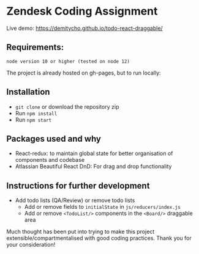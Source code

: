 # Zendesk Coding Assignment

Live demo: https://demitycho.github.io/todo-react-draggable/

## Requirements: 
`node version 10 or higher (tested on node 12)`

The project is already hosted on gh-pages, but to run locally: 

## Installation
- `git clone` or download the repository zip
- Run `npm install`
- Run `npm start`

## Packages used and why
- React-redux: to maintain global state for better organisation of components and codebase
- Atlassian Beautiful React DnD: For drag and drop functionality

## Instructions for further development
- Add todo lists (QA/Review) or remove todo lists
    - Add or remove fields to `initialState` in `js/reducers/index.js`
    - Add or remove `<TodoList/>` components in the `<Board/>` draggable area

  
Much thought has been put into trying to make this project extensible/compartmentalised with good coding practices. Thank you for your consideration! 